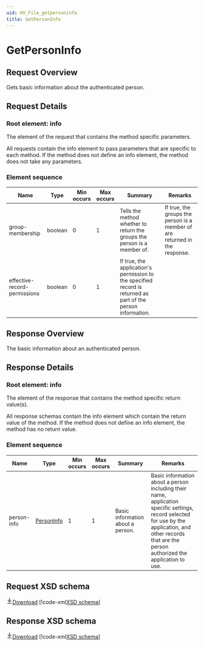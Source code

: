 ```yaml
---
uid: HV_File_getpersoninfo
title: GetPersonInfo
---
```


# GetPersonInfo

## Request Overview

Gets basic information about the authenticated person.

## Request Details

<a name='info'></a>

### Root element: info

The element of the request that contains the method specific parameters.

All requests contain the info element to pass parameters that are specific to each method. If the method does not define an info element, the method does not take any parameters.

### Element sequence

Name|Type|Min occurs|Max occurs|Summary|Remarks
---|---|---|---|---|---
group-membership|boolean|0|1|Tells the method whether to return the groups the person is a member of.|If true, the groups the person is a member of are returned in the response.
effective-record-permissions|boolean|0|1|If true, the application's permission to the specified record is returned as part of the person information.|

## Response Overview

The basic information about an authenticated person.

## Response Details

<a name='info'></a>

### Root element: info

The element of the response that contains the method specific return value(s).

All response schemas contain the info element which contain the return value of the method. If the method does not define an info element, the method has no return value.

### Element sequence

Name|Type|Min occurs|Max occurs|Summary|Remarks
---|---|---|---|---|---
person-info|[PersonInfo](xref:HV_File_types#PersonInfo)|1|1|Basic information about a person.|Basic information about a person including their name, application specific settings, record selected for use by the application, and other records that are the person authorized the application to use.

## Request XSD schema
[![Download](/healthvault/images/download.png)Download](../xsd/method-getpersoninfo.xsd)
[!code-xml[XSD schema](../xsd/method-getpersoninfo.xsd)]

## Response XSD schema
[![Download](/healthvault/images/download.png)Download](../xsd/response-getpersoninfo.xsd)
[!code-xml[XSD schema](../xsd/response-getpersoninfo.xsd)]
